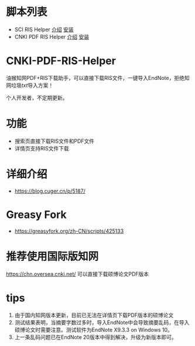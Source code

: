 # 脚本列表
- SCI RIS Helper  [介绍](https://github.com/Doradx/CNKI-PDF-RIS-Helper/blob/master/README-SCI-RIS-Helper.md)  [安装](https://github.com/Doradx/CNKI-PDF-RIS-Helper/blob/master/SCI%20RIS%20Helper.user.js)
- CNKI PDF RIS Helper  [介绍](https://github.com/Doradx/CNKI-PDF-RIS-Helper/blob/master/README.md)  [安装](https://github.com/Doradx/CNKI-PDF-RIS-Helper/blob/master/CNKI%20PDF%20RIS%20Helper.user.js)

# CNKI-PDF-RIS-Helper
油猴知网PDF+RIS下载助手，可以直接下载RIS文件，一键导入EndNote，拒绝知网垃圾*txt*导入方案！

个人开发者，不定期更新。

# 功能
- 搜索页直接下载RIS文件和PDF文件
- 详情页支持RIS文件下载

# 详细介绍
- https://blog.cuger.cn/p/5187/

# Greasy Fork
- https://greasyfork.org/zh-CN/scripts/425133

# 推荐使用国际版知网
https://chn.oversea.cnki.net/
可以直接下载硕博论文PDF版本

# tips
1. 由于国内知网版本更新，目前已无法在详情页下载PDF版本的硕博论文
2. 测试结果表明，当摘要字数过多时，导入EndNote中会导致摘要乱码，在导入硕博论文时需要注意。测试软件为EndNote X9.3.3 on Windows 10。
3. 上一条乱码问题已在EndNote 20版本中得到解决，升级为新版本即可。
